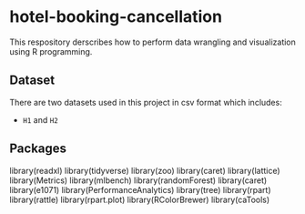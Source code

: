 # hotel-booking-cancellation
This respository derscribes how to perform data wrangling and visualization using R programming.
## Dataset
There are two datasets used in this project in csv format which includes:
* `H1` and `H2`
## Packages
library(readxl)
library(tidyverse)
library(zoo)
library(caret)
library(lattice)
library(Metrics)
library(mlbench)
library(randomForest)
library(caret)
library(e1071)
library(PerformanceAnalytics)
library(tree)
library(rpart)
library(rattle)
library(rpart.plot)
library(RColorBrewer)
library(caTools)
